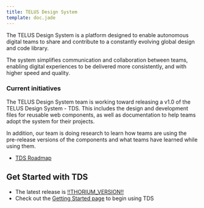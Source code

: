 ```yaml
---
title: TELUS Design System
template: doc.jade
---
```


The TELUS Design System is a platform designed to enable autonomous digital teams to share and contribute to a constantly evolving global design and code library.

The system simplifies communication and collaboration between teams, enabling digital experiences to be delivered more consistently, and with higher speed and quality.


### Current initiatives

The TELUS Design System team is working toward releasing a v1.0 of the TELUS Design System - TDS. This includes the design and development files for reusable web components, as well as documentation to help teams adopt the system for their projects.

In addition, our team is doing research to learn how teams are using the pre-release versions of the components and what teams have learned while using them.

* [TDS Roadmap](/1-About/3-roadmap.html)

## Get Started with TDS

* The latest release is [!!THORIUM_VERSION!!](/1-About/4-changelog.html)
* Check out the [Getting Started page](/2-Use-TDS/1-getting-started.html) to begin using TDS
